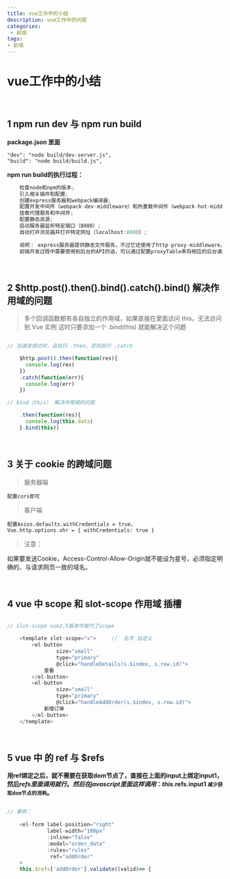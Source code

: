 ```yaml
---
title: vue工作中的小结
description: vue工作中的问题
categories:
 - 前端
tags:
- 前端
---
```



# vue工作中的小结

<br>

##  1 npm run dev 与 npm run build


**package.json 里面**
    
    "dev": "node build/dev-server.js",
    "build": "node build/build.js",


**npm run build的执行过程：**

```javascript
    检查node和npm的版本;
    引入相关插件和配置;
    创建express服务器和webpack编译器;
    配置开发中间件（webpack-dev-middleware）和热重载中间件（webpack-hot-middleware）
    挂载代理服务和中间件;
    配置静态资源;
    启动服务器监听特定端口（8080）;
    自动打开浏览器并打开特定网址（localhost:8080）;
    
    说明： express服务器提供静态文件服务，不过它还使用了http-proxy-middleware，一个http请求代理的中间件。
    前端开发过程中需要使用到后台的API的话，可以通过配置proxyTable来将相应的后台请求代理到专用的API服务器。
```

<br>

## 2 $http.post().then().bind().catch().bind() 解决作用域的问题

>多个回调函数都有各自独立的作用域，如果直接在里面访问 this，无法访问到 Vue 实例
这时只要添加一个 .bind(this) 就能解决这个问题

```javascript

// 当请求成功时，会执行 .then，否则执行 .catch

    $http.post().then(function(res){
      console.log(res)
    })
    .catch(function(err){
      console.log(err)     
    })

// bind（this） 解决作用域的问题

    .then(function(res){
      console.log(this.data)
    }.bind(this))       

```

<br>

## 3 关于  cookie 的跨域问题


>服务器端

    配置cors即可

>客户端

    配置Axios.defaults.withCredentials = true，
    Vue.http.options.xhr = { withCredentials: true } 
    
    
>注意：
  
 如果要发送Cookie，Access-Control-Allow-Origin就不能设为星号，必须指定明确的、与请求网页一致的域名。

<br>

## 4 vue 中 scope  和 slot-scope  作用域 插槽

```javascript

// slot-scope vue2.5版本中取代了scope

    <template slot-scope="s">     //  名字 自定义
        <el-button
                size="small"
                type="primary"
                @click="handleDetails(s.$index, s.row.id)">
            查看
        </el-button>
        <el-button
                size="small"
                type="primary"
                @click="handleAddOrder(s.$index, s.row.id)">
            新增订单
        </el-button>
    </template>

```


<br>

## 5 vue 中 的 ref  与  $refs

**用ref绑定之后，就不需要在获取dom节点了，直接在上面的input上绑定input1，然后$refs里面调用就行。
然后在javascript里面这样调用：this.$refs.input1  `减少获取dom节点的消耗`。**

```javascript

// 事例：
    
    <el-form label-position="right"
             label-width="100px"
             :inline="false"
             :model="order_data"
             :rules="rules"
              ref="addOrder"
    >
    this.$refs['addOrder'].validate((valid)=> {

```

<br>


